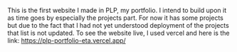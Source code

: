 This is the first website I made in PLP, my portfolio. I intend to build upon it as time goes by especially the projects part. For now it has some projects but due to the fact that I had not yet understood deployment of the projects that list is not updated.
To see the website live, I used vercel and here is the link: https://plp-portfolio-eta.vercel.app/
